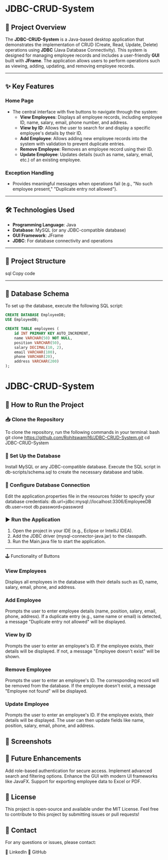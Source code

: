 # JDBC-CRUD-System

## 📜 Project Overview

The **JDBC-CRUD-System** is a Java-based desktop application that demonstrates the implementation of CRUD (Create, Read, Update, Delete) operations using **JDBC** (Java Database Connectivity). This system is designed for managing employee records and includes a user-friendly **GUI** built with **JFrame**. The application allows users to perform operations such as viewing, adding, updating, and removing employee records.

---

## ✨ Key Features

### Home Page
- The central interface with five buttons to navigate through the system:
  - **View Employees**: Displays all employee records, including employee ID, name, salary, email, phone number, and address.
  - **View by ID**: Allows the user to search for and display a specific employee's details by their ID.
  - **Add Employee**: Allows adding new employee records into the system with validation to prevent duplicate entries.
  - **Remove Employee**: Removes an employee record using their ID.
  - **Update Employee**: Updates details (such as name, salary, email, etc.) of an existing employee.
  
### Exception Handling
- Provides meaningful messages when operations fail (e.g., "No such employee present," "Duplicate entry not allowed").

---

## 🛠️ Technologies Used

- **Programming Language**: Java
- **Database**: MySQL (or any JDBC-compatible database)
- **GUI Framework**: JFrame
- **JDBC**: For database connectivity and operations

---

## 📂 Project Structure


sql
Copy code

---

## 📄 Database Schema

To set up the database, execute the following SQL script:

```sql
CREATE DATABASE EmployeeDB;
USE EmployeeDB;

CREATE TABLE employees (
    id INT PRIMARY KEY AUTO_INCREMENT,
    name VARCHAR(50) NOT NULL,
    position VARCHAR(50),
    salary DECIMAL(10, 2),
    email VARCHAR(100),
    phone VARCHAR(20),
    address VARCHAR(200)
);
```
# JDBC-CRUD-System

## 🚀 How to Run the Project

### 📥 Clone the Repository
To clone the repository, run the following commands in your terminal:
bash
git clone https://github.com/Rohitswami16/JDBC-CRUD-System.git
cd JDBC-CRUD-System

### 🔧 Set Up the Database
Install MySQL or any JDBC-compatible database.
Execute the SQL script in db-scripts/schema.sql to create the necessary database and table.
### 🔧 Configure Database Connection
Edit the application.properties file in the resources folder to specify your database credentials:
db.url=jdbc:mysql://localhost:3306/EmployeeDB
db.user=root
db.password=password

### ▶️ Run the Application
1. Open the project in your IDE (e.g., Eclipse or IntelliJ IDEA).
2. Add the JDBC driver (mysql-connector-java.jar) to the classpath.
3. Run the Main.java file to start the application.

---

🕹️ Functionality of Buttons
### View Employees
Displays all employees in the database with their details such as ID, name, salary, email, phone, and address.
### Add Employee
Prompts the user to enter employee details (name, position, salary, email, phone, address).
If a duplicate entry (e.g., same name or email) is detected, a message "Duplicate entry not allowed" will be displayed.
### View by ID
Prompts the user to enter an employee's ID.
If the employee exists, their details will be displayed.
If not, a message "Employee doesn't exist" will be shown.
### Remove Employee
Prompts the user to enter an employee's ID.
The corresponding record will be removed from the database.
If the employee doesn't exist, a message "Employee not found" will be displayed.
### Update Employee
Prompts the user to enter an employee's ID.
If the employee exists, their details will be displayed.
The user can then update fields like name, position, salary, email, phone, and address.

## 📸 Screenshots


## 🚀 Future Enhancements
Add role-based authentication for secure access.
Implement advanced search and filtering options.
Enhance the GUI with modern UI frameworks like JavaFX.
Support for exporting employee data to Excel or PDF.
## 📜 License
This project is open-source and available under the MIT License. Feel free to contribute to this project by submitting issues or pull requests!

## 📧 Contact
For any questions or issues, please contact:

🔗 LinkedIn
🐙 GitHub
